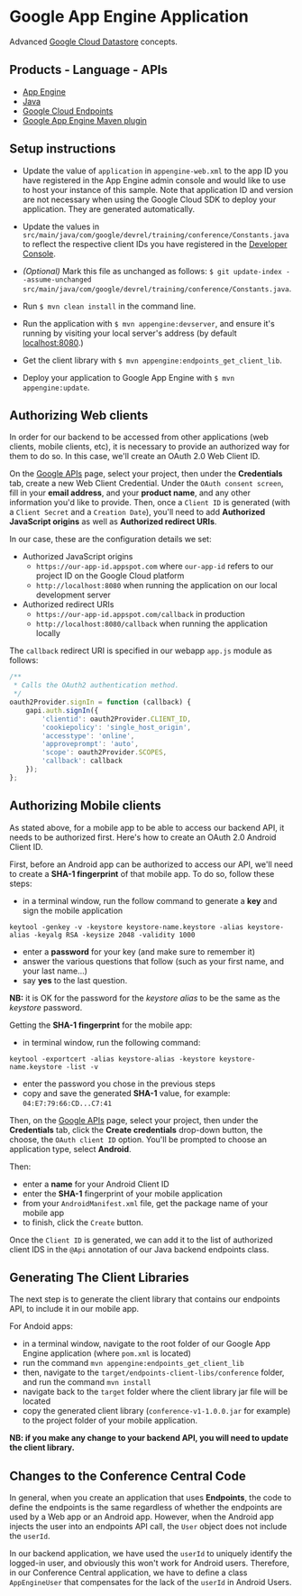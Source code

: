 # Google App Engine Application

Advanced [Google Cloud Datastore][1] concepts.

## Products - Language - APIs

- [App Engine][2]
- [Java][3]
- [Google Cloud Endpoints][4]
- [Google App Engine Maven plugin][5]

## Setup instructions

- Update the value of `application` in `appengine-web.xml` to the app ID you have registered in the App Engine admin console and would like to use to host your instance of this sample.
  Note that application ID and version are not necessary when using the Google Cloud SDK to deploy your application. They are generated automatically.

- Update the values in `src/main/java/com/google/devrel/training/conference/Constants.java` to reflect the respective client IDs you have registered in the [Developer Console][6].

- *(Optional)* Mark this file as unchanged as follows: `$ git update-index --assume-unchanged src/main/java/com/google/devrel/training/conference/Constants.java`.

- Run `$ mvn clean install` in the command line.

- Run the application with `$ mvn appengine:devserver`, and ensure it's running by visiting your local server's address (by default [localhost:8080][7].)

- Get the client library with `$ mvn appengine:endpoints_get_client_lib`.

- Deploy your application to Google App Engine with `$ mvn appengine:update`.

## Authorizing Web clients

In order for our backend to be accessed from other applications (web clients, mobile clients, etc), it is necessary to provide an authorized way for them to do so.
In this case, we'll create an OAuth 2.0 Web Client ID.

On the [Google APIs][8] page, select your project, then under the **Credentials** tab, create a new Web Client Credential. 
Under the `OAuth consent screen`, fill in your **email address**, and your **product name**, and any other information you'd like to provide.
Then, once a `Client ID` is generated (with a `Client Secret` and a `Creation Date`), you'll need to add **Authorized JavaScript origins** as well as **Authorized redirect URIs**.

In our case, these are the configuration details we set:

- Authorized JavaScript origins
    - `https://our-app-id.appspot.com` where `our-app-id` refers to our project ID on the Google Cloud platform
    - `http://localhost:8080` when running the application on our local development server
- Authorized redirect URIs
    - `https://our-app-id.appspot.com/callback` in production
    - `http://localhost:8080/callback` when running the application locally
    
The `callback` redirect URI is specified in our webapp `app.js` module as follows:

````JavaScript
/**
 * Calls the OAuth2 authentication method.
 */
oauth2Provider.signIn = function (callback) {
    gapi.auth.signIn({
        'clientid': oauth2Provider.CLIENT_ID,
        'cookiepolicy': 'single_host_origin',
        'accesstype': 'online',
        'approveprompt': 'auto',
        'scope': oauth2Provider.SCOPES,
        'callback': callback
    });
};

````

## Authorizing Mobile clients

As stated above, for a mobile app to be able to access our backend API, it needs to be authorized first.
Here's how to create an OAuth 2.0 Android Client ID.

First, before an Android app can be authorized to access our API, we'll need to create a **SHA-1 fingerprint** of that 
mobile app. To do so, follow these steps:

- in a terminal window, run the follow command to generate a **key** and sign the mobile application

````script
keytool -genkey -v -keystore keystore-name.keystore -alias keystore-alias -keyalg RSA -keysize 2048 -validity 1000
````  

- enter a **password** for your key (and make sure to remember it)
- answer the various questions that follow (such as your first name, and your last name...)
- say **yes** to the last question.

**NB:** it is OK for the password for the _keystore alias_ to be the same as the _keystore_ password.

Getting the **SHA-1 fingerprint** for the mobile app:

- in terminal window, run the following command:

````script
keytool -exportcert -alias keystore-alias -keystore keystore-name.keystore -list -v
````

- enter the password you chose in the previous steps
- copy and save the generated **SHA-1** value, for example: `04:E7:79:66:CD...C7:41`


Then, on the [Google APIs][8] page, select your project, then under the **Credentials** tab, click the **Create credentials** 
drop-down button, the choose, the `OAuth client ID` option. You'll be prompted to choose an application type, select 
**Android**.

Then: 
- enter a **name** for your Android Client ID
- enter the **SHA-1** fingerprint of your mobile application
- from your `AndroidManifest.xml` file, get the package name of your mobile app
- to finish, click the `Create` button.

Once the `Client ID` is generated, we can add it to the list of authorized client IDS in the `@Api` annotation of our 
Java backend endpoints class.

## Generating The Client Libraries

The next step is to generate the client library that contains our endpoints API, to include it in our mobile app.

For Andoid apps:

- in a terminal window, navigate to the root folder of our Google App Engine application (where `pom.xml` is located)
- run the command `mvn appengine:endpoints_get_client_lib`
- then, navigate to the `target/endpoints-client-libs/conference` folder, and run the command `mvn install`
- navigate back to the `target` folder where the client library jar file will be located
- copy the generated client library (`conference-v1-1.0.0.jar` for example) to the project folder of your mobile application.

**NB: if you make any change to your backend API, you will need to update the client library.**

## Changes to the Conference Central Code

In general, when you create an application that uses **Endpoints**, the code to define the endpoints is the same regardless 
of whether the endpoints are used by a Web app or an Android app. 
However, when the Android app injects the user into an endpoints API call, the `User` object does not include the `userId`. 

In our backend application, we have used the `userId` to uniquely identify the logged-in user, and obviously this 
won't work for Android users. 
Therefore, in our Conference Central application, we have to define a class `AppEngineUser` that compensates for the 
lack of the `userId` in Android Users.



[1]: https://cloud.google.com/appengine/docs/standard/java/datastore/
[2]: https://developers.google.com/appengine
[3]: http://java.com/en/
[4]: https://developers.google.com/appengine/docs/java/endpoints/
[5]: https://developers.google.com/appengine/docs/java/tools/maven
[6]: https://console.developers.google.com/
[7]: https://localhost:8080/
[8]: https://console.developers.google.com/apis/